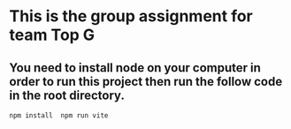 # This is the group assignment for team Top G

## You need to install node on your computer in order to run this project then run the follow code in the root directory.

`npm install 
npm run vite`
